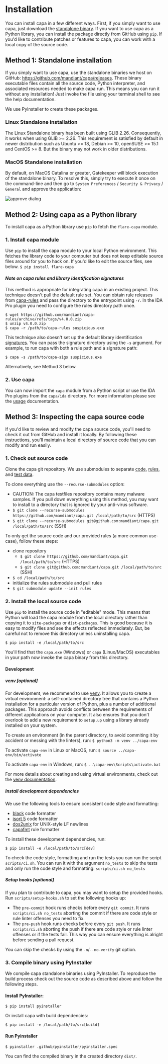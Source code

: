 # Installation
You can install capa in a few different ways. First, if you simply want to use capa, just download the [standalone binary](https://github.com/mandiant/capa/releases). If you want to use capa as a Python library, you can install the package directly from GitHub using `pip`. If you'd like to contribute patches or features to capa, you can work with a local copy of the source code.

## Method 1: Standalone installation
If you simply want to use capa, use the standalone binaries we host on GitHub: https://github.com/mandiant/capa/releases. These binary executable files contain all the source code, Python interpreter, and associated resources needed to make capa run. This means you can run it without any installation! Just invoke the file using your terminal shell to see the help documentation.

We use PyInstaller to create these packages.

### Linux Standalone installation

The Linux Standalone binary has been built using GLIB 2.26.
Consequently, it works when using GLIB >= 2.26.
This requirement is satisfied by default in newer distribution such as Ubuntu >= 18, Debian >= 10, openSUSE >= 15.1 and CentOS >= 8.
But the binary may not work in older distributions.

### MacOS Standalone installation

By default, on MacOS Catalina or greater, Gatekeeper will block execution of the standalone binary. To resolve this, simply try to execute it once on the command-line and then go to `System Preferences` / `Security & Privacy` / `General` and approve the application:

![approve dialog](img/approve.png)

## Method 2: Using capa as a Python library
To install capa as a Python library use `pip` to fetch the `flare-capa` module.

### 1. Install capa module
Use `pip` to install the capa module to your local Python environment. This fetches the library code to your computer but does not keep editable source files around for you to hack on. If you'd like to edit the source files, see below. `$ pip install flare-capa`

#### *Note on capa rules and library identification signatures*
This method is appropriate for integrating capa in an existing project.
This technique doesn't pull the default rule set. You can obtain rule releases from [capa-rules](https://github.com/mandiant/capa-rules/releases) and pass the directory to the entrypoint using `-r`. In the IDA Pro plugin you need to configure the rules directory path once.

```console
$ wget https://github.com/mandiant/capa-rules/archive/refs/tags/v4.0.0.zip
$ unzip v4.0.0.zip
$ capa -r /path/to/capa-rules suspicious.exe
```

This technique also doesn't set up the default library identification [signatures](https://github.com/mandiant/capa/tree/master/sigs). You can pass the signature directory using the `-s` argument.
For example, to run capa with both a rule path and a signature path:
```console
$ capa -s /path/to/capa-sigs suspicious.exe
```

Alternatively, see Method 3 below.

### 2. Use capa
You can now import the `capa` module from a Python script or use the IDA Pro plugins from the `capa/ida` directory. For more information please see the [usage](usage.md) documentation.

## Method 3: Inspecting the capa source code
If you'd like to review and modify the capa source code, you'll need to check it out from GitHub and install it locally. By following these instructions, you'll maintain a local directory of source code that you can modify and run easily. 

### 1. Check out source code
Clone the capa git repository.
We use submodules to separate [code](https://github.com/mandiant/capa), [rules](https://github.com/mandiant/capa-rules), and [test data](https://github.com/mandiant/capa-testfiles).

To clone everything use the `--recurse-submodules` option:
- CAUTION: The capa testfiles repository contains many malware samples. If you pull down everything using this method, you may want to install to a directory that is ignored by your anti-virus software.
- `$ git clone --recurse-submodules https://github.com/mandiant/capa.git /local/path/to/src` (HTTPS)
- `$ git clone --recurse-submodules git@github.com:mandiant/capa.git /local/path/to/src` (SSH)

To only get the source code and our provided rules (a more common use-case), follow these steps:
- clone repository
  - `$ git clone https://github.com/mandiant/capa.git /local/path/to/src` (HTTPS)
  - `$ git clone git@github.com:mandiant/capa.git /local/path/to/src` (SSH)
- `$ cd /local/path/to/src`
- initialize the rules submodule and pull rules
- `$ git submodule update --init rules`

### 2. Install the local source code
Use `pip` to install the source code in "editable" mode. This means that Python will load the capa module from the local directory rather than copying it to `site-packages` or `dist-packages`. This is good because it is easy to modify files and see the effects reflected immediately. But, be careful not to remove this directory unless uninstalling capa.

`$ pip install -e /local/path/to/src`

You'll find that the `capa.exe` (Windows) or `capa` (Linux/MacOS) executables in your path now invoke the capa binary from this directory.

#### Development

##### venv [optional]

For development, we recommend to use [venv](https://docs.python.org/3/tutorial/venv.html). It allows you to create a virtual environment: a self-contained directory tree that contains a Python installation for a particular version of Python, plus a number of additional packages. This approach avoids conflicts between the requirements of different applications on your computer. It also ensures that you don't overlook to add a new requirement to `setup.up` using a library already installed on your system.

To create an environment (in the parent directory, to avoid commiting it by accident or messing with the linters), run: `$ python3 -m venv ../capa-env`

To activate `capa-env` in Linux or MacOS, run:
`$ source ../capa-env/bin/activate`

To activate `capa-env` in Windows, run:
`$ ..\capa-env\Scripts\activate.bat`

For more details about creating and using virtual environments, check out the [venv documentation](https://docs.python.org/3/tutorial/venv.html).

##### Install development dependencies

We use the following tools to ensure consistent code style and formatting:
  - [black](https://github.com/psf/black) code formatter
  - [isort 5](https://pypi.org/project/isort/) code formatter
  - [dos2unix](https://linux.die.net/man/1/dos2unix) for UNIX-style LF newlines
  - [capafmt](https://github.com/mandiant/capa/blob/master/scripts/capafmt.py) rule formatter

To install these development dependencies, run:

`$ pip install -e /local/path/to/src[dev]`

To check the code style, formatting and run the tests you can run the script `scripts/ci.sh`.
You can run it with the argument `no_tests` to skip the tests and only run the code style and formatting: `scripts/ci.sh no_tests`

##### Setup hooks [optional]

If you plan to contribute to capa, you may want to setup the provided hooks.
Run `scripts/setup-hooks.sh` to set the following hooks up:
- The `pre-commit` hook runs checks before every `git commit`.
  It runs `scripts/ci.sh no_tests` aborting the commit if there are code style or rule linter offenses you need to fix.
- The `pre-push` hook runs checks before every `git push`.
  It runs `scripts/ci.sh` aborting the push if there are code style or rule linter offenses or if the tests fail.
  This way you can ensure everything is alright before sending a pull request.

You can skip the checks by using the `-n`/`--no-verify` git option.

### 3. Compile binary using PyInstaller
We compile capa standalone binaries using PyInstaller. To reproduce the build process check out the source code as described above and follow the following steps.

#### Install PyInstaller:
`$ pip install pyinstaller`

Or install capa with build dependencies:

`$ pip install -e /local/path/to/src[build]`

#### Run Pyinstaller
`$ pyinstaller .github/pyinstaller/pyinstaller.spec`

You can find the compiled binary in the created directory `dist/`.
